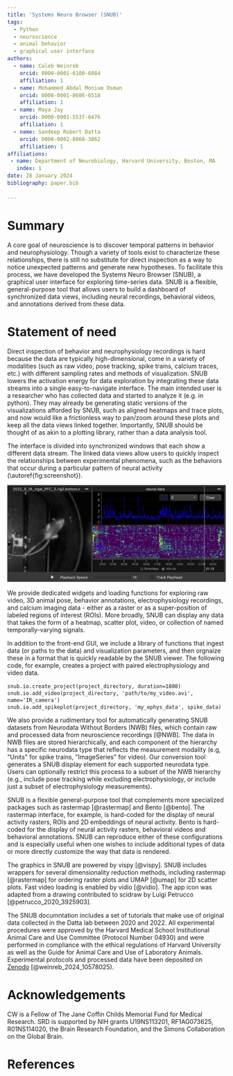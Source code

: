 ```yaml
---
title: 'Systems Neuro Browser (SNUB)'
tags:
  - Python
  - neuroscience
  - animal behavior
  - graphical user interface
authors:
  - name: Caleb Weinreb
    orcid: 0000-0001-6100-6084
    affiliation: 1
  - name: Mohammed Abdal Monium Osman
    orcid: 0000-0001-8606-6518
    affiliation: 1
  - name: Maya Jay
    orcid: 0000-0001-5537-6476
    affiliation: 1
  - name: Sandeep Robert Datta
    orcid: 0000-0002-8068-3862
    affiliation: 1
affiliations:
 - name: Department of Neurobiology, Harvard University, Boston, MA
   index: 1
date: 28 January 2024
bibliography: paper.bib

---
```



# Summary

A core goal of neuroscience is to discover temporal patterns in behavior and neurophysiology. Though a variety of tools exist to characterize these relationships, there is still no substitute for direct inspection as a way to notice unexpected patterns and generate new hypotheses. To facilitate this process, we have developed the Systems Neuro Browser (SNUB), a graphical user interface for exploring time-series data. SNUB is a flexible, general-purpose tool that allows users to build a dashboard of synchronized data views, including neural recordings, behavioral videos, and annotations derived from these data. 


# Statement of need

Direct inspection of behavior and neurophysiology recordings is hard because the data are typically high-dimensional, come in a variety of modalities (such as raw video, pose tracking, spike trains, calcium traces, etc.) with different sampling rates and methods of visualization. SNUB lowers the activation energy for data exploration by integrating these data streams into a single easy-to-navigate interface. The main intended user is a researcher who has collected data and started to analyze it (e.g. in python). They may already be generating static versions of the visualizations afforded by SNUB, such as aligned heatmaps and trace plots, and now would like a frictionless way to pan/zoom around these plots and keep all the data views linked together. Importantly, SNUB should be thought of as akin to a plotting library, rather than a data analysis tool. 

The interface is divided into synchronized windows that each show a different data stream. The linked data views allow users to quickly inspect the relationships between experimental phenomena, such as the behaviors that occur during a particular pattern of neural activity (\autoref{fig:screenshot}). 

![Screenshot from SNUB.\label{fig:screenshot}](docs/media/screenshot.png)

We provide dedicated widgets and loading functions for exploring raw video, 3D animal pose, behavior annotations, electrophysiology recordings, and calcium imaging data - either as a raster or as a super-position of labeled regions of interest (ROIs). More broadly, SNUB can display any data that takes the form of a heatmap, scatter plot, video, or collection of named temporally-varying signals. 

In addition to the front-end GUI, we include a library of functions that ingest data (or paths to the data) and visualization parameters, and then orgnaize these in a format that is quickly readable by the SNUB viewer. The following code, for example, creates a project with paired electrophysiology and video data.

```
snub.io.create_project(project_directory, duration=1800)
snub.io.add_video(project_directory, 'path/to/my_video.avi', name='IR_camera')
snub.io.add_spikeplot(project_directory, 'my_ephys_data', spike_data)
```

We also provide a rudimentary tool for automatically generating SNUB datasets from Neurodata Without Borders (NWB) files, which contain raw and processed data from neuroscience recordings [@NWB]. The data in NWB files are stored hierarchically, and each component of the hierarchy has a specific neurodata type that reflects the measurement modality (e.g, "Units" for spike trains, "ImageSeries" for video). Our conversion tool generates a SNUB display element for each supported neurodata type. Users can optionally restrict this process to a subset of the NWB hierarchy (e.g., include pose tracking while excluding electrophysiology, or include just a subset of electrophysiology measurements). 

SNUB is a flexible general-purpose tool that complements more specialized packages such as rastermap [@rastermap] and Bento [@bento]. The rastermap interface, for example, is hard-coded for the display of neural activity rasters, ROIs and 2D embeddings of neural activity. Bento is hard-coded for the display of neural activity rasters, behavioral videos and behavioral annotations. SNUB can reproduce either of these configurations and is especially useful when one wishes to include additional types of data or more directly customize the way that data is rendered.

The graphics in SNUB are powered by vispy [@vispy]. SNUB includes wrappers for several dimensionality reduction methods, including rastermap [@rastermap] for ordering raster plots and UMAP [@umap] for 2D scatter plots. Fast video loading is enabled by vidio [@vidio]. The app icon was adapted from a drawing contributed to scidraw by Luigi Petrucco  [@petrucco_2020_3925903].

The SNUB documntation includes a set of tutorials that make use of original data collected in the Datta lab between 2020 and 2022. All experimental procedures were approved by the Harvard Medical School Institutional Animal Care and Use Committee (Protocol Number 04930) and were performed in compliance with the ethical regulations of Harvard University as well as the Guide for Animal Care and Use of Laboratory Animals. Experimental protocols and processed data have been deposited on [Zenodo](https://zenodo.org/records/10578025) [@weinreb_2024_10578025). 

# Acknowledgements

CW is a Fellow of The Jane Coffin Childs Memorial Fund for Medical Research. SRD is supported by NIH grants U19NS113201, RF1AG073625, R01NS114020, the Brain Research Foundation, and the Simons Collaboration on the Global Brain.

# References